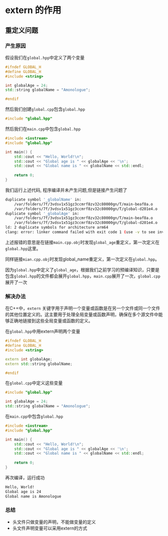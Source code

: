 # extern 的作用

## 重定义问题

### 产生原因

假设我们在`global.hpp`中定义了两个变量

```cpp title="global.hpp"
#ifndef GLOBAL_H
#define GLOBAL_H
#include <string>

int globalAge = 24;
std::string globalName = "Amonologue";

#endif
```

然后我们创建`global.cpp`包含`global.hpp`

```cpp title="global.cpp"
#include "global.hpp"
```

然后我们在`main.cpp`中包含`global.hpp`

```cpp title="main.cpp"
#include <iostream>
#include "global.hpp"

int main() {
    std::cout << "Hello, World!\n";
    std::cout << "Global age is " << globalAge << '\n';
    std::cout << "Global name is " << globalName << std::endl;
    
    return 0;
}
```

我们运行上述代码, 程序编译并未产生问题,但是链接产生问题了

```bash
duplicate symbol '_globalName' in:
    /var/folders/7f/3vdsv1x51gz3ccmrf8zv32c80000gn/T/main-beaf8a.o
    /var/folders/7f/3vdsv1x51gz3ccmrf8zv32c80000gn/T/global-d201e4.o
duplicate symbol '_globalAge' in:
    /var/folders/7f/3vdsv1x51gz3ccmrf8zv32c80000gn/T/main-beaf8a.o
    /var/folders/7f/3vdsv1x51gz3ccmrf8zv32c80000gn/T/global-d201e4.o
ld: 2 duplicate symbols for architecture arm64
clang: error: linker command failed with exit code 1 (use -v to see invocation)
```

上述报错的意思是在链接`main.cpp.obj`时发现`global_age`重定义，第一次定义在`global.hpp`这里。

同样链接`mian.cpp.obj`时发现global_name重定义，第一次定义在`global.hpp`。

因为`global.hpp`中定义了`global_age`，根据我们之前学习的预编译知识，只要是包含`global.hpp`的文件都会展开`global.hpp`，`main.cpp`展开了一次，`global.cpp`展开了一次

### 解决办法

在C++中，`extern` 关键字用于声明一个变量或函数是在另一个文件或同一个文件的其他位置定义的。这主要用于处理全局变量或函数声明，确保在多个源文件中能够正确地链接到这些全局变量或函数的定义。

在`global.hpp`中用extern声明两个变量

```cpp title="global.hpp"
#ifndef GLOBAL_H
#define GLOBAL_H
#include <string>

extern int globalAge;
extern std::string globalName;

#endif
```

在`global.cpp`中定义这些变量

```cpp title="global.cpp"
#include "global.hpp"

int globalAge = 24;
std::string globalName = "Amonologue";
```

在`main.cpp`中包含`global.hpp`

```cpp title="main.cpp"
#include <iostream>
#include "global.hpp"

int main() {
    std::cout << "Hello, World!\n";
    std::cout << "Global age is " << globalAge << '\n';
    std::cout << "Global name is " << globalName << std::endl;
    
    return 0;
}
```

再次编译，运行成功

```bash
Hello, World!
Global age is 24
Global name is Amonologue
```



### 总结

*   头文件只做变量的声明，不能做变量的定义
*   头文件声明变量可以采用extern的方式